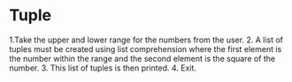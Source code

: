 # Tuple
1.Take the upper and lower range for the numbers from the user.
2. A list of tuples must be created using list comprehension where the first element is the number within the range and the second element is the square of the number.
3. This list of tuples is then printed.
4. Exit.
